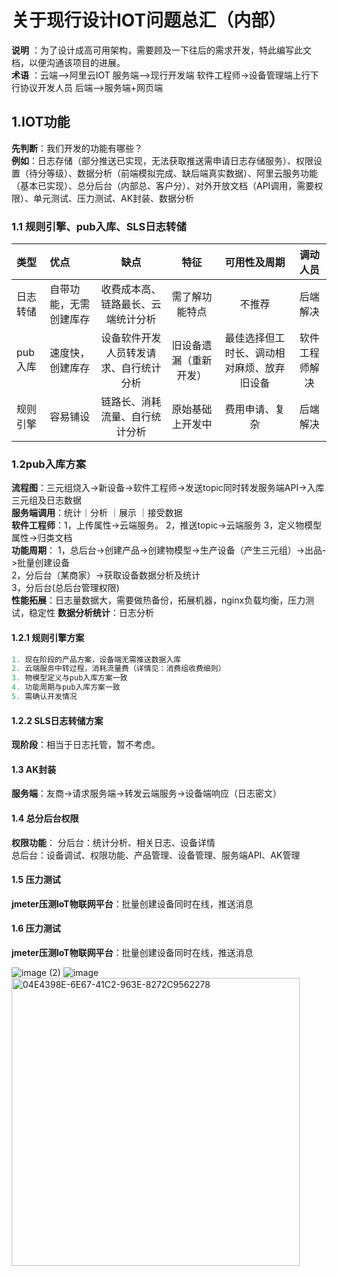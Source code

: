 # 关于现行设计IOT问题总汇（内部）

**说明** ：为了设计成高可用架构，需要顾及一下往后的需求开发，特此编写此文档，以便沟通该项目的进展。<br/>
**术语** ：云端—>阿里云IOT    服务端—>现行开发端   软件工程师->设备管理端上行下行协议开发人员    后端—>服务端+网页端

## 1.IOT功能

**先判断**：我们开发的功能有哪些？
<br/>
**例如**：日志存储（部分推送已实现，无法获取推送需申请日志存储服务）、权限设置（待分等级）、数据分析（前端模拟完成、缺后端真实数据）、阿里云服务功能（基本已实现）、总分后台（内部总、客户分）、对外开放文档（API调用，需要权限）、单元测试、压力测试、AK封装、数据分析
<br/>

### 1.1 规则引擎、pub入库、SLS日志转储

|类型| 优点 |  缺点|  特征|可用性及周期|  调动人员|
| :--------  | :-----  | :----:  | :----:  | :----:  | :----:  |
|日志转储 | 自带功能，无需创建库存 |收费成本高、链路最长、云端统计分析|需了解功能特点|不推荐|后端解决|明文传参加密、缓存|
|pub入库 | 速度快，创建库存 |设备软件开发人员转发请求、自行统计分析|旧设备遗漏（重新开发）|最佳选择但工时长、调动相对麻烦、放弃旧设备|软件工程师解决|
|规则引擎 | 容易铺设 |链路长、消耗流量、自行统计分析|原始基础上开发中|费用申请、复杂|后端解决|

### 1.2pub入库方案

**流程图**：三元组烧入->新设备->软件工程师->发送topic同时转发服务端API->入库三元组及日志数据
<br/>
**服务端调用**：统计｜分析 ｜展示 ｜接受数据
<br/>
**软件工程师**：1，上传属性->云端服务。 2，推送topic->云端服务  3，定义物模型属性->归类文档
<br/>
**功能周期**：
1，总后台->创建产品->创建物模型->生产设备（产生三元组）->出品->批量创建设备
<br/>
2，分后台（某商家）->获取设备数据分析及统计
<br/>
3，分后台(总后台管理权限)
<br/>
**性能拓展**：日志量数据大，需要做热备份，拓展机器，nginx负载均衡，压力测试，稳定性
**数据分析统计**：日志分析

#### 1.2.1 规则引擎方案

```js
1. 现在阶段的产品方案，设备端无需推送数据入库
2. 云端服务中转过程，消耗流量费（详情见：消费组收费细则）
3. 物模型定义与pub入库方案一致
4. 功能周期与pub入库方案一致
5. 需确认开发情况
```

#### 1.2.2 SLS日志转储方案

**现阶段**：相当于日志托管，暂不考虑。

#### 1.3  AK封装

**服务端**：友商->请求服务端->转发云端服务->设备端响应（日志密文）
<br/>

#### 1.4  总分后台权限

**权限功能**：
分后台：统计分析、相关日志、设备详情
<br/>
总后台：设备调试、权限功能、产品管理、设备管理、服务端API、AK管理
<br/>

#### 1.5  压力测试

**jmeter压测IoT物联网平台**：批量创建设备同时在线，推送消息
<br/>

#### 1.6  压力测试

**jmeter压测IoT物联网平台**：批量创建设备同时在线，推送消息
<br/>



![image (2)](https://user-images.githubusercontent.com/30063579/121323228-3b9b7380-c942-11eb-86e6-8f933a61a819.png)
![image](https://user-images.githubusercontent.com/30063579/121323246-40602780-c942-11eb-98f4-a680259f19eb.png)
<img width="461" alt="04E4398E-6E67-41C2-963E-8272C9562278" src="https://user-images.githubusercontent.com/30063579/121323731-a8167280-c942-11eb-9094-1432b6fcabe5.png">
